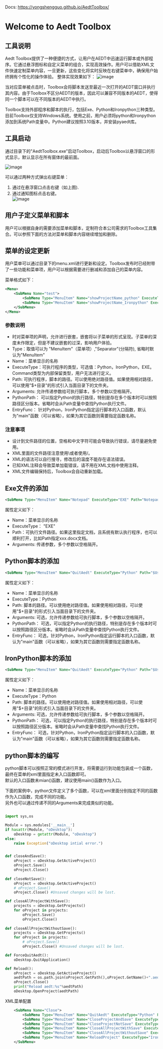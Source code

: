 Docs: https://yongshengguo.github.io/AedtToolbox/

# Welcome to Aedt Toolbox

## 工具说明
Aedt Toolbox提供了一种便捷的方式，让用户在AEDT中迅速运行脚本或外部程序。它通过悬浮图标和自定义菜单的组合，实现高效操作。用户可以借助XML文件快速定制菜单内容，一旦更新，这些变化将实时反映在右键菜单中，确保用户始终拥有个性化的操作体验。
整体实现效果如下：
![image](https://github.com/user-attachments/assets/9767c774-ad76-4b6e-bdcb-ce9f195334e6)


当对应菜单被点击时，Toolbox会将脚本发送至最近一次打开的AEDT窗口并执行其内容。由于Toolbox不区分AEDT的版本，因此可以兼容不同版本的AEDT，使得同一个脚本可以在不同版本的AEDT中执行。

Toolbox支持外部程序和脚本的执行，包括Exe、Python和Ironpython三种类型。目前Toolbox仅支持Windows系统。使用之前，用户必须将python和Ironpython添加到系统Path变量中。Python建议按照3.10版本，并安装pyaedt库。
## 工具启动
通过目录下的"AedtToolbox.exe"启动Toolbox，启动后Toolbox以悬浮窗口的形式显示，默认显示在所有窗体的最前面。

![image](https://github.com/user-attachments/assets/fe21d601-323f-4c28-8027-23dc516d2423)


可以通过两种方式弹出右键菜单： 
1. 通过在悬浮窗口点击右键（如上图).
2. 通过通知图标点击右键。  
![image](https://github.com/user-attachments/assets/4be911eb-ccf8-45d5-b0ba-33d1cc2db005)


## 用户子定义菜单和脚本
用户可以根据自身的需要添加菜单和脚本，定制符合本公司需求的Toolbox工具集合。可以参照下面的方法对菜单和脚本内容继续增加和删除。

## 菜单的设定更新
用户菜单可以通过目录下的menu.xml进行更新和设定。Toolbox发布时已经附带了一些功能和菜单项，用户可以根据需要进行删减和添加自己的菜单内容。

菜单格式如下：
``` xml
<Menu>
	<SubMenu Name="test">
		<SubMenu Type="MenuItem" Name="showProjectName_python" ExecuteType="Python" Path="$UserLib/Template/showProjectName.py" Arguments ="" PythonPath=""></SubMenu>
		<SubMenu Type="MenuItem" Name="showProjectName_Ironpython" ExecuteType="IronPython" Path="$UserLib/Template/showProjectName.py" Arguments ="" EntryFunc="main" PythonPath=""></SubMenu>
	</SubMenu>
</Menu>
```
### 参数说明
- <SubMenu> </SubMenu> 时对菜单项的声明，允许进行嵌套，嵌套将以子菜单的形式呈现。子菜单的深度未作限定，但是不建议嵌套的过深，影响用户体验。
- Type：取值可以为 "MenuItem"（菜单项）,"Separator"(分隔符), 省略时默认为"MenuItem"
- Name：菜单显示的名称
- ExecuteType：可执行程序的类型，可选值：Python，IronPython，EXE。 Command类型为内部保留类型，用户无法进行定义。
- Path: 可执行程序，脚本的路径。可以使用绝对路径值。如果使用相对路径，可以使用"$+目录"的形式引入当面目录下的文件夹。
- Arguments: 允许传递参数给可执行脚本，多个参数以空格隔开。
- PythonPath： 可以指定Python的执行路径，特别是存在多个版本时可以按照路径区分版本。省略时会从Path变量中查找Python执行文件。
- EntryFunc： 针对Python，IronPython指定运行脚本的入口函数，默认为"main"函数（可以省略），如果为其它函数则需要指定函数名称。

### 注意事项
- 设计到文件路径的位置，空格和中文字符可能会导致执行错误，请尽量避免使用。  
- XML里面的文件路径注意使用\\或者使用/。
- XML的语法可以自行搜寻，修改后的温度不能存在语法错误。
- 已知XML注释会导致菜单加载错误，请不用在XML文档中使用注释。
- XML文件编辑保持后，Toolbox会自动重新加载。

## Exe文件的添加

``` xml
<SubMenu Type="MenuItem" Name="Notepad" ExecuteType="EXE" Path="Notepad.exe" Arguments =""/>
```
属性定义如下：  

- Name：菜单显示的名称
- ExecuteType： "EXE"
- Path：可执行文件路径。如果这里指定文档，且系统有默认执行程序，也可以顺利打开，比如Path指定xxx.docx文档。
- Arguments: 传递参数，多个参数以空格隔开。

## Python脚本的添加

``` xml
<SubMenu Type="MenuItem" Name="QuitAedt" ExecuteType="Python" Path="$UserLib/Desktop/Close.py" EntryFunc="ForceQuitAedt" Arguments ="" PythonPath=""></SubMenu>
```
属性定义如下：  

- Name：菜单显示的名称
- ExecuteType：Python
- Path: 脚本的路径。可以使用绝对路径值。如果使用相对路径，可以使用"$+目录"的形式引入当面目录下的文件夹。
- Arguments: 可选，允许传递参数给可执行脚本，多个参数以空格隔开。
- PythonPath： 可选，可以指定Python的执行路径，特别是存在多个版本时可以按照路径区分版本。省略时会从Path变量中查找Python执行文件。
- EntryFunc： 可选，针对Python，IronPython指定运行脚本的入口函数，默认为"main"函数（可以省略），如果为其它函数则需要指定函数名称。

## IronPython脚本的添加

``` xml
<SubMenu Type="MenuItem" Name="QuitAedt" ExecuteType="Python" Path="$UserLib/Desktop/Close.py" EntryFunc="ForceQuitAedt" Arguments ="" PythonPath=""></SubMenu>
```
属性定义如下：  

- Name：菜单显示的名称
- ExecuteType：Python
- Path: 脚本的路径。可以使用绝对路径值。如果使用相对路径，可以使用"$+目录"的形式引入当面目录下的文件夹。
- Arguments: 可选，允许传递参数给可执行脚本，多个参数以空格隔开。
- PythonPath： 可选，可以指定Python的执行路径，特别是存在多个版本时可以按照路径区分版本。省略时会从Path变量中查找Python执行文件。
- EntryFunc： 可选，针对Python，IronPython指定运行脚本的入口函数，默认为"main"函数（可以省略），如果为其它函数则需要指定函数名称。

## python脚本的编写
python脚本可以按照正常的模式进行开发，将需要运行到功能包装成一个函数，最终在菜单的xml里面指定未入口函数即可。  
默认的入口函数未mian()函数，建议使用main()函数作为入口。

下面的案例中，python文件定义了多个函数，可以在xml里面分别指定不同的函数作为入口函数，完成不同的功能。  
另外也可以通过传递不同的Arguments来完成类似的功能。

```python

import sys,os

Module = sys.modules['__main__']
if hasattr(Module, "oDesktop"):
    oDesktop = getattr(Module, "oDesktop")
else:
    raise Exception("oDesktop intial error.")


def closeAndSave():
    oProject = oDesktop.GetActiveProject()
    oProject.Save()
    oProject.Close() 
    
def closeNotSave():
    oProject = oDesktop.GetActiveProject()
    # oProject.Save()
    oProject.Close() #Unsaved changes will be lost.

def closeAllProjectWithSave():
    projects = oDesktop.GetProjects()
    for oProject in projects:
        oProject.Save()
        oProject.Close()
        
def closeAllProjectWithoutSave():
    projects = oDesktop.GetProjects()
    for oProject in projects:
        # oProject.Save()
        oProject.Close() #Unsaved changes will be lost.

def ForceQuitAedt():
    oDesktop.QuitApplication()

def Reload():
    oProject = oDesktop.GetActiveProject()
    aedtPath = os.path.join(oProject.GetPath(),oProject.GetName()+".aedt")
    oProject.Close()
    print("Reload aedt:%s"%aedtPath)
    oDesktop.OpenProject(aedtPath)

```
XML菜单配置

```xml
	<SubMenu Name="Close">
		<SubMenu Type="MenuItem" Name="QuitAedt" ExecuteType="Python" Path="$UserLib/Desktop/Close.py" EntryFunc="ForceQuitAedt"></SubMenu>
		<SubMenu Type="MenuItem" Name="CloseProjectAndSave" ExecuteType="Python" Path="$UserLib/Desktop/Close.py" EntryFunc="closeAndSave"></SubMenu>
		<SubMenu Type="MenuItem" Name="CloseProjectNotSave" ExecuteType="Python" Path="$UserLib/Desktop/Close.py" EntryFunc="closeNotSave"></SubMenu>
		<SubMenu Type="MenuItem" Name="CloseAllProjectWithSave" ExecuteType="Python" Path="$UserLib/Desktop/Close.py" EntryFunc="closeAllProjectWithSave"></SubMenu>
		<SubMenu Type="MenuItem" Name="CloseAllProjectWithoutSave" ExecuteType="Python" Path="$UserLib/Desktop/Close.py" EntryFunc="closeAllProjectWithoutSave"></SubMenu>
		<SubMenu Type="MenuItem" Name="ReloadProject" ExecuteType="IronPython" Path="$UserLib/Desktop/Close.py" EntryFunc="Reload"></SubMenu>
	</SubMenu>
```
